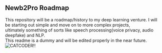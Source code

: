 ## Newb2Pro Roadmap
This repository will be a roadmap/history to my deep learning venture. I will be starting out simple and move on to more complex projects,  
ultimately something of sorts like speech processing(voice privacy, audio deepfake) and NLP.  
This readme is a dummy and will be edited properly in the near future.  
![CATCODER!!](https://tenor.com/view/bills-ugh-gif-9811803164280522639)
